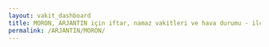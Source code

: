```yaml
---
layout: vakit_dashboard
title: MORON, ARJANTIN için iftar, namaz vakitleri ve hava durumu - ilçe/eyalet seç
permalink: /ARJANTIN/MORON/
---
```


<script type="text/javascript">
  var GLOBAL_COUNTRY = 'ARJANTIN';
  var GLOBAL_CITY = 'MORON';
  var GLOBAL_STATE = '';
  var lat = 72;
  var lon = 21;
</script>

